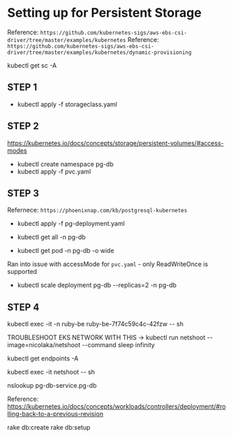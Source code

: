 # Setting up for Persistent Storage

Reference: `https://github.com/kubernetes-sigs/aws-ebs-csi-driver/tree/master/examples/kubernetes`
Reference: `https://github.com/kubernetes-sigs/aws-ebs-csi-driver/tree/master/examples/kubernetes/dynamic-provisioning`

kubectl get sc -A

## STEP 1

- kubectl apply -f storageclass.yaml

## STEP 2

https://kubernetes.io/docs/concepts/storage/persistent-volumes/#access-modes

- kubectl create namespace pg-db
- kubectl apply -f pvc.yaml

## STEP 3

Refernece: `https://phoenixnap.com/kb/postgresql-kubernetes`
- kubectl apply -f pg-deployment.yaml
- kubectl get all -n pg-db

- kubectl get pod -n pg-db -o wide

Ran into issue with accessMode for `pvc.yaml` - only ReadWriteOnce is supported

- kubectl scale deployment pg-db --replicas=2 -n pg-db

## STEP 4

kubectl exec -it -n ruby-be ruby-be-7f74c59c4c-42fzw -- sh

TROUBLESHOOT EKS NETWORK WITH THIS -> kubectl run netshoot --image=nicolaka/netshoot --command sleep infinity

kubectl get endpoints -A

kubectl exec -it netshoot -- sh

nslookup pg-db-service.pg-db

Reference: https://kubernetes.io/docs/concepts/workloads/controllers/deployment/#rolling-back-to-a-previous-revision

rake db:create
rake db:setup